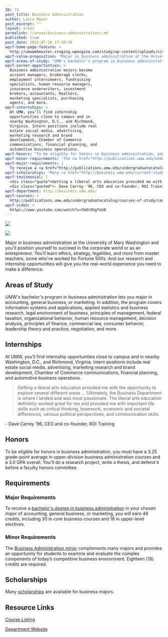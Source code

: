 ```yaml
---
ID: 73
post_title: Business Administration
author: Laura Moyer
post_excerpt: ""
layout: areas
permalink: //areas/business-administration/.md
published: true
post_date: 2015-07-28 17:30:56
wpcf-home-page-feature: >
  http://umwwebmaster.staging.wpengine.com/study/wp-content/uploads/sites/5/2015/07/Business-class-1e.jpg
wpcf-value-proposition: "Major in business administration at the University of Mary Washington and you'll position yourself to succeed in the corporate world or as an entrepreneur. You'll learn ethics, strategy, legalities, and more from master teachers, some who’ve worked for Fortune 500s. And our research and internship opportunities will give you the real-world experience you need to make a difference."
wpcf-areas-of-study: "UMW's bachelor's program in business administration lets you major in accounting, general business, or marketing. In addition, the program covers information systems and applications, applied statistics and business research, legal environment of business, principles of management, federal taxation, organizational behavior, human resource management, decision analysis, principles of finance, commercial law, consumer behavior, leadership theory and practice, negotiation, and more."
wpcf-career-opportunties: >
  Business administration majors become
  account managers, brokerage clerks,
  employment interviewers, fundraising
  specialists, human resource managers,
  insurance underwriters, investment
  brokers, accountants, Realtors,
  marketing specialists, purchasing
  agents, and more.
wpcf-internships: >
  At UMW, you’ll find internship
  opportunities close to campus and in
  nearby Washington, D.C., and Richmond,
  Virginia. Intern positions include real
  estate social media, advertising,
  marketing research and brand
  development, Chamber of Commerce
  communications, financial planning, and
  automotive business operations.
wpcf-honors: "To be eligible for honors in business administration, you must have a 3.25 grade-point average in upper-division business administration courses and a 3.0 GPA overall. You'll do a research project, write a thesis, and defend it before a faculty honors committee."
wpcf-minor-requirements: 'The <a href="http://publications.umw.edu/undergraduatecatalog/courses-of-study/minors/buad/">Business Administration minor</a> complements many majors and provides an opportunity for students to examine and evaluate the complex components of today’s competitive business environment. Eighteen (18) credits are required.'
wpcf-major-requirements: |
  To receive a <a href="http://publications.umw.edu/undergraduatecatalog/courses-of-study/majors/buad/">bachelor's degree in business administration</a> in your chosen major of accounting, general business, or marketing, you will earn 48 credits, including 30 in core business courses and 18 in upper-level electives.
wpcf-scholarships: 'Many <a href="http://business.umw.edu/current-students/undergraduate-scholarships/">scholarships</a> are available for business majors.'
wpcf-testimonial: |
  <div class="quote">Getting a liberal arts education provided me with the opportunity to explore several different areas … Ultimately, the Business Department is where I landed and was most passionate. The liberal arts education definitely worked great for me and provided me with important life skills such as critical thinking, teamwork, economic and societal differences, various political perspectives, and communication skills.</div>
  <div class="quoted">- Dave Carrey '96, CEO and co-founder, ROI Training</div>
wpcf-department: http://business.umw.edu/
wpcf-courses: >
  http://publications.umw.edu/undergraduatecatalog/courses-of-study/course-descriptions/buad/
wpcf-video: >
  https://www.youtube.com/watch?v=TmOr05gTeU0
---
```


<!-- Types Custom Fields: -->
[![](http://umwwebmaster.staging.wpengine.com/study/wp-content/uploads/sites/5/2015/07/Business-class-1e.jpg)](http://umwwebmaster.staging.wpengine.com/study/wp-content/uploads/sites/5/2015/07/Business-class-1e.jpg)
<!-- End home-page-feature -->

<!-- video -->
[![](https://i.ytimg.com/vi/TmOr05gTeU0/hqdefault.jpg)](https://www.youtube.com/watch?v=TmOr05gTeU0)
<!-- End video -->

<!-- value-proposition -->
Major in business administration at the University of Mary Washington and you'll position yourself to succeed in the corporate world or as an entrepreneur. You'll learn ethics, strategy, legalities, and more from master teachers, some who’ve worked for Fortune 500s. And our research and internship opportunities will give you the real-world experience you need to make a difference.
<!-- End value-proposition -->

<!-- areas-of-study -->
## Areas of Study
UMW's bachelor's program in business administration lets you major in accounting, general business, or marketing. In addition, the program covers information systems and applications, applied statistics and business research, legal environment of business, principles of management, federal taxation, organizational behavior, human resource management, decision analysis, principles of finance, commercial law, consumer behavior, leadership theory and practice, negotiation, and more.
<!-- End areas-of-study -->

<!-- internships -->
## Internships
At UMW, you’ll find internship opportunities close to campus and in nearby Washington, D.C., and Richmond, Virginia. Intern positions include real estate social media, advertising, marketing research and brand development, Chamber of Commerce communications, financial planning, and automotive business operations.
<!-- End internships -->

<!-- testimonial -->
> <div class="quote">Getting a liberal arts education provided me with the opportunity to explore several different areas … Ultimately, the Business Department is where I landed and was most passionate. The liberal arts education definitely worked great for me and provided me with important life skills such as critical thinking, teamwork, economic and societal differences, various political perspectives, and communication skills.</div>
<div class="quoted">- Dave Carrey '96, CEO and co-founder, ROI Training</div>
<!-- End testimonial -->

<!-- honors -->
## Honors
To be eligible for honors in business administration, you must have a 3.25 grade-point average in upper-division business administration courses and a 3.0 GPA overall. You'll do a research project, write a thesis, and defend it before a faculty honors committee.
<!-- End honors -->

<!-- requirements -->
## Requirements

<!-- major-requirements -->
### Major Requirements
To receive a [bachelor's degree in business administration](http://publications.umw.edu/undergraduatecatalog/courses-of-study/majors/buad/) in your chosen major of accounting, general business, or marketing, you will earn 48 credits, including 30 in core business courses and 18 in upper-level electives.
<!-- End major-requirements -->

<!-- minor-requirements -->
### Minor Requirements
The [Business Administration minor](http://publications.umw.edu/undergraduatecatalog/courses-of-study/minors/buad/) complements many majors and provides an opportunity for students to examine and evaluate the complex components of today’s competitive business environment. Eighteen (18) credits are required.
<!-- End minor-requirements -->

<!-- End requirements -->

<!-- scholarships -->
## Scholarships
Many [scholarships](http://business.umw.edu/current-students/undergraduate-scholarships/) are available for business majors.
<!-- End scholarships -->

<!-- resource-links -->
## Resource Links

<!-- courses -->
[Course Listing](http://publications.umw.edu/undergraduatecatalog/courses-of-study/course-descriptions/buad/)

<!-- End courses -->


<!-- department -->
[Department Website](http://business.umw.edu/)

<!-- End department -->

<!-- End resource-links -->

<!-- End Types Custom Fields -->